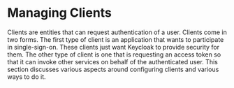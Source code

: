 # Managing Clients

Clients are entities that can request authentication of a user. Clients come in two forms. The first type of client is an application that wants to participate in single-sign-on. These clients just want Keycloak to provide security for them. The other type of client is one that is requesting an access token so that it can invoke other services on behalf of the authenticated user. This section discusses various aspects around configuring clients and various ways to do it.
